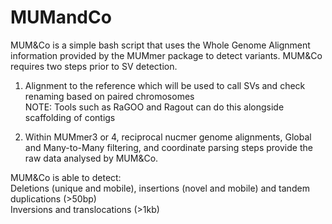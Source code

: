 # MUMandCo

MUM&Co is a simple bash script that uses the Whole Genome Alignment information provided by the MUMmer package to detect variants.
MUM&Co requires two steps prior to SV detection.

1. Alignment to the reference which will be used to call SVs and check renaming based on paired chromosomes       
NOTE: Tools such as RaGOO and Ragout can do this alongside scaffolding of contigs

2. Within MUMmer3 or 4, reciprocal nucmer genome alignments, Global and Many-to-Many filtering, and coordinate parsing steps provide the raw data analysed by MUM&Co.

MUM&Co is able to detect:                                               
 Deletions (unique and mobile), insertions (novel and mobile) and tandem duplications (>50bp)                
 Inversions and translocations (>1kb)
